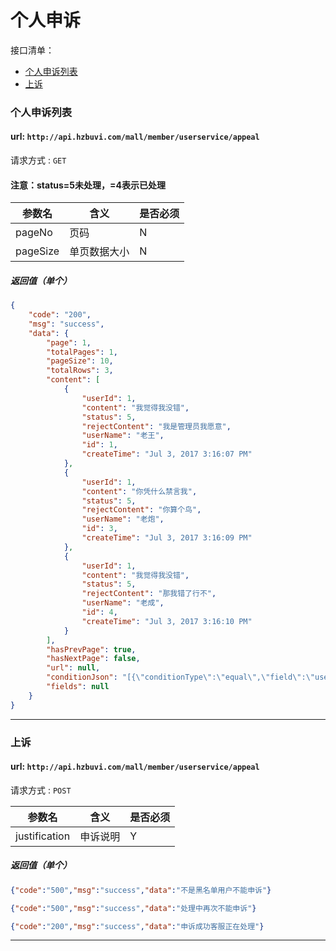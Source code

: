 # 个人申诉
接口清单：
- [个人申诉列表](#个人申诉列表)
- [上诉](#上诉)

### 个人申诉列表

#### url: `http://api.hzbuvi.com/mall/member/userservice/appeal`
请求方式 : `GET`

#### 注意：status=5未处理，=4表示已处理
参数名    | 含义    | 是否必须
-------|--------|-----
pageNo|页码| N
pageSize| 单页数据大小| N

#####  返回值（单个）
```json
{
    "code": "200",
    "msg": "success",
    "data": {
        "page": 1,
        "totalPages": 1,
        "pageSize": 10,
        "totalRows": 3,
        "content": [
            {
                "userId": 1,
                "content": "我觉得我没错",
                "status": 5,
                "rejectContent": "我是管理员我愿意",
                "userName": "老王",
                "id": 1,
                "createTime": "Jul 3, 2017 3:16:07 PM"
            },
            {
                "userId": 1,
                "content": "你凭什么禁言我",
                "status": 5,
                "rejectContent": "你算个鸟",
                "userName": "老炮",
                "id": 3,
                "createTime": "Jul 3, 2017 3:16:09 PM"
            },
            {
                "userId": 1,
                "content": "我觉得我没错",
                "status": 5,
                "rejectContent": "那我错了行不",
                "userName": "老成",
                "id": 4,
                "createTime": "Jul 3, 2017 3:16:10 PM"
            }
        ],
        "hasPrevPage": true,
        "hasNextPage": false,
        "url": null,
        "conditionJson": "[{\"conditionType\":\"equal\",\"field\":\"userId\",\"value\":\"1\"}]",
        "fields": null
    }
}
```
------------------------------
### 上诉

#### url: `http://api.hzbuvi.com/mall/member/userservice/appeal`
请求方式 : `POST`

参数名    | 含义    | 是否必须
-------|--------|-----
justification|申诉说明| Y

#####  返回值（单个）
```json
{"code":"500","msg":"success","data":"不是黑名单用户不能申诉"}
```
```json
{"code":"500","msg":"success","data":"处理中再次不能申诉"}
```
```json
{"code":"200","msg":"success","data":"申诉成功客服正在处理"}
```
------------------------------